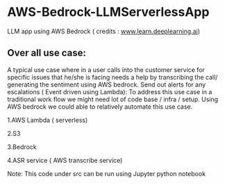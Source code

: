 # AWS-Bedrock-LLMServerlessApp
LLM app using AWS Bedrock ( credits : www.learn.deeplearning.ai)
## Over all  use case:

A typical use case where in a user calls into the customer service for specific issues that he/she is facing needs a help by transcribing the call/ generating the sentiment using AWS bedrock. Send out alerts for any escalations ( Event driven using Lambda): To address this use case in a 
traditional work flow we might need lot of code base / infra / setup.  Using AWS bedrock we could able to relatively automate this use case.

1.AWS Lambda ( serverless)

2.S3

3.Bedrock

4.ASR service ( AWS transcribe service)






Note: This code under src can be run using Jupyter python notebook
